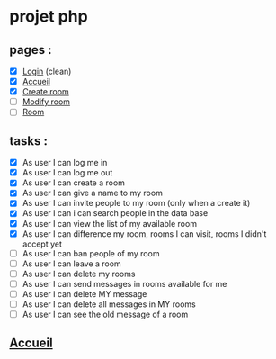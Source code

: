 # projet php

## pages :

- [x] [Login](talk_with_me/login/index.php) (clean)
- [x] [Accueil](index.php)
- [x] [Create room](talk_with_me/create_room/index.php)
- [ ] [Modify room](talk_with_me/modify_room/index.php)
- [ ] [Room](talk_with_me/room/index.php)

## tasks :

- [x] As user I can log me in 
- [x] As user I can log me out
- [x] As user I can create a room
- [x] As user I can give a name to my room
- [x] As user I can invite people to my room (only when a create it)
- [x] As user I can i can search people in the data base
- [x] As user I can view the list of my available room
- [x] As user I can difference my room, rooms I can visit, rooms I didn't accept yet
- [ ] As user I can ban people of my room
- [ ] As user I can leave a room
- [ ] As user I can delete my rooms
- [ ] As user I can send messages in rooms available for me
- [ ] As user I can delete MY message
- [ ] As user I can delete all messages in MY rooms
- [ ] As user I can see the old message of a room

## [Accueil](index.php)

